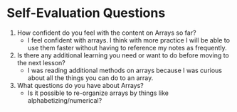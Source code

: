 # Self-Evaluation Questions

1. How confident do you feel with the content on Arrays so far?
    * I feel confident with arrays. I think with more practice I will be able to use them faster without having to reference my notes as frequently.
1. Is there any additional learning you need or want to do before moving to the next lesson?
    * I was reading additional methods on arrays because I was curious about all the things you can do to an array.
1. What questions do you have about Arrays?
    * Is it possible to re-organize arrays by things like alphabetizing/numerical?
